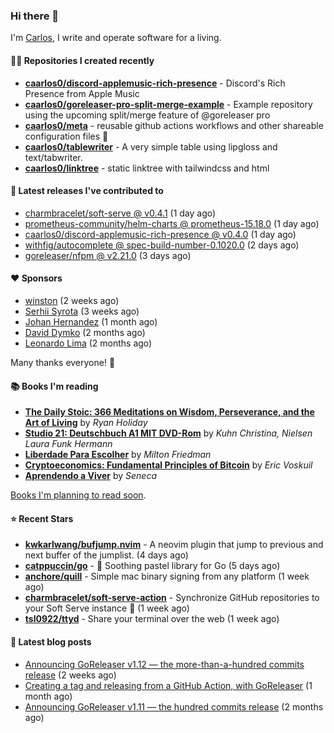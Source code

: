 ### Hi there 👋

I'm [Carlos](https://caarlos0.dev), I write and operate software for a living.

#### 👨‍💻 Repositories I created recently
- **[caarlos0/discord-applemusic-rich-presence](https://github.com/caarlos0/discord-applemusic-rich-presence)** - Discord&#39;s Rich Presence from Apple Music
- **[caarlos0/goreleaser-pro-split-merge-example](https://github.com/caarlos0/goreleaser-pro-split-merge-example)** - Example repository using the upcoming split/merge feature of @goreleaser pro
- **[caarlos0/meta](https://github.com/caarlos0/meta)** - reusable github actions workflows and other shareable configuration files 🫥
- **[caarlos0/tablewriter](https://github.com/caarlos0/tablewriter)** - A very simple table using lipgloss and text/tabwriter.
- **[caarlos0/linktree](https://github.com/caarlos0/linktree)** - static linktree with tailwindcss and html

#### 🚀 Latest releases I've contributed to


- [charmbracelet/soft-serve @ v0.4.1](https://github.com/charmbracelet/soft-serve/releases/tag/v0.4.1) (1 day ago)
- [prometheus-community/helm-charts @ prometheus-15.18.0](https://github.com/prometheus-community/helm-charts/releases/tag/prometheus-15.18.0) (1 day ago)
- [caarlos0/discord-applemusic-rich-presence @ v0.4.0](https://github.com/caarlos0/discord-applemusic-rich-presence/releases/tag/v0.4.0) (1 day ago)
- [withfig/autocomplete @ spec-build-number-0.1020.0](https://github.com/withfig/autocomplete/releases/tag/spec-build-number-0.1020.0) (2 days ago)
- [goreleaser/nfpm @ v2.21.0](https://github.com/goreleaser/nfpm/releases/tag/v2.21.0) (3 days ago)

#### ❤️ Sponsors
- [winston](https://github.com/nekowinston) (2 weeks ago)
- [Serhii Syrota](https://github.com/ssyrota) (3 weeks ago)
- [Johan Hernandez](https://github.com/bithavoc) (1 month ago)
- [David Dymko](https://github.com/ddymko) (2 months ago)
- [Leonardo Lima](https://github.com/leozz37) (2 months ago)

Many thanks everyone! 🙏

#### 📚 Books I'm reading
- **[The Daily Stoic: 366 Meditations on Wisdom, Perseverance, and the Art of Living](https://www.goodreads.com/book/show/29093292-the-daily-stoic)** by _Ryan Holiday_
- **[Studio 21: Deutschbuch A1 MIT DVD-Rom](https://www.goodreads.com/book/show/25495148-studio-21)** by _Kuhn Christina, Nielsen Laura Funk Hermann_
- **[Liberdade Para Escolher](https://www.goodreads.com/book/show/17238591-liberdade-para-escolher)** by _Milton Friedman_
- **[Cryptoeconomics: Fundamental Principles of Bitcoin](https://www.goodreads.com/book/show/56919322-cryptoeconomics)** by _Eric Voskuil_
- **[Aprendendo a Viver](https://www.goodreads.com/book/show/28219486-aprendendo-a-viver)** by _Seneca_

[Books I'm planning to read soon](https://www.amazon.com.br/hz/wishlist/ls/EB8P7VS717SV).

#### ⭐ Recent Stars


- **[kwkarlwang/bufjump.nvim](https://github.com/kwkarlwang/bufjump.nvim)** - A neovim plugin that jump to previous and next buffer of the jumplist. (4 days ago)
- **[catppuccin/go](https://github.com/catppuccin/go)** - 🦫 Soothing pastel library for Go (5 days ago)
- **[anchore/quill](https://github.com/anchore/quill)** - Simple mac binary signing from any platform (1 week ago)
- **[charmbracelet/soft-serve-action](https://github.com/charmbracelet/soft-serve-action)** - Synchronize GitHub repositories to your Soft Serve instance 🍦 (1 week ago)
- **[tsl0922/ttyd](https://github.com/tsl0922/ttyd)** - Share your terminal over the web (1 week ago)

#### 📄 Latest blog posts
- [Announcing GoReleaser v1.12 — the more-than-a-hundred commits release](https://carlosbecker.com/posts/goreleaser-v1.12/) (2 weeks ago)
- [Creating a tag and releasing from a GitHub Action, with GoReleaser](https://carlosbecker.com/posts/goreleaser-create-tag-action/) (1 month ago)
- [Announcing GoReleaser v1.11 — the hundred commits release](https://carlosbecker.com/posts/goreleaser-v1.11/) (2 months ago)
